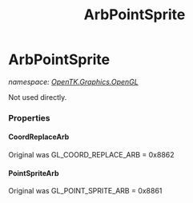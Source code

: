 ﻿---
title: ArbPointSprite
---

# ArbPointSprite
_namespace: [OpenTK.Graphics.OpenGL](N-OpenTK.Graphics.OpenGL.html)_

Not used directly.



### Properties

#### CoordReplaceArb
Original was GL_COORD_REPLACE_ARB = 0x8862
#### PointSpriteArb
Original was GL_POINT_SPRITE_ARB = 0x8861

